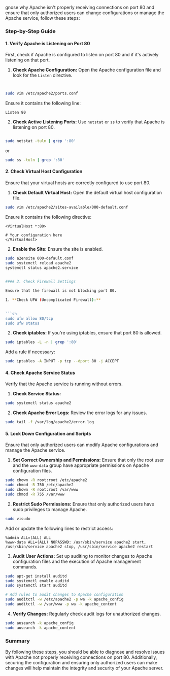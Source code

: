 gnose why Apache isn't properly receiving connections on port 80 and ensure that only authorized users can change configurations or manage the Apache service, follow these steps:

### Step-by-Step Guide

#### 1. Verify Apache is Listening on Port 80

First, check if Apache is configured to listen on port 80 and if it's actively listening on that port.

1. **Check Apache Configuration:**
Open the Apache configuration file and look for the `Listen` directive.

```sh


sudo vim /etc/apache2/ports.conf
```

Ensure it contains the following line:

```plaintext
Listen 80
```

2. **Check Active Listening Ports:**
Use `netstat` or `ss` to verify that Apache is listening on port 80.

```sh

sudo netstat -tuln | grep ':80'
```

or

```sh
sudo ss -tuln | grep ':80'
```

#### 2. Check Virtual Host Configuration

Ensure that your virtual hosts are correctly configured to use port 80.

1. **Check Default Virtual Host:**
Open the default virtual host configuration file.

```sh
sudo vim /etc/apache2/sites-available/000-default.conf
```

Ensure it contains the following directive:

```plaintext
<VirtualHost *:80>
                                                                            # Your configuration here
</VirtualHost>
```

2. **Enable the Site:**
Ensure the site is enabled.

```sh
sudo a2ensite 000-default.conf
sudo systemctl reload apache2
systemctl status apache2.service
                                                                                                 ```

#### 3. Check Firewall Settings

Ensure that the firewall is not blocking port 80.

1. **Check UFW (Uncomplicated Firewall):**
                                                                                                    If you're using UFW, allow traffic on port 80.

```sh
sudo ufw allow 80/tcp
sudo ufw status
```

2. **Check iptables:**
If you're using iptables, ensure that port 80 is allowed.

```sh
sudo iptables -L -n | grep ':80'
```

Add a rule if necessary:

```sh
sudo iptables -A INPUT -p tcp --dport 80 -j ACCEPT
```

#### 4. Check Apache Service Status

Verify that the Apache service is running without errors.

1. **Check Service Status:**

```sh
sudo systemctl status apache2
```

2. **Check Apache Error Logs:**
Review the error logs for any issues.


```sh
sudo tail -f /var/log/apache2/error.log
```

#### 5. Lock Down Configuration and Scripts

Ensure that only authorized users can modify Apache configurations and manage the Apache service.

1. **Set Correct Ownership and Permissions:**
Ensure that only the root user and the `www-data` group have appropriate permissions on Apache configuration files.

```sh
sudo chown -R root:root /etc/apache2
sudo chmod -R 750 /etc/apache2
sudo chown -R root:root /var/www
sudo chmod -R 755 /var/www
```

2. **Restrict Sudo Permissions:**
Ensure that only authorized users have sudo privileges to manage Apache.

```sh
sudo visudo
```

Add or update the following lines to restrict access:

```plaintext
%admin ALL=(ALL) ALL
%www-data ALL=(ALL) NOPASSWD: /usr/sbin/service apache2 start, /usr/sbin/service apache2 stop, /usr/sbin/service apache2 restart
```

3. **Audit User Actions:**
Set up auditing to monitor changes to Apache configuration files and the execution of Apache management commands.

```sh
sudo apt-get install auditd
sudo systemctl enable auditd
sudo systemctl start auditd

# Add rules to audit changes to Apache configuration
sudo auditctl -w /etc/apache2 -p wa -k apache_config
sudo auditctl -w /var/www -p wa -k apache_content
```

4. **Verify Changes:**
Regularly check audit logs for unauthorized changes.

```sh
sudo ausearch -k apache_config
sudo ausearch -k apache_content
```

### Summary

By following these steps, you should be able to diagnose and resolve issues with Apache not properly receiving connections on port 80. Additionally, securing the configuration and ensuring only authorized users can make changes will help maintain the integrity and security of your Apache server.

